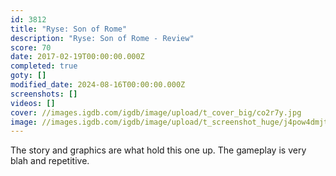 ```yaml
---
id: 3812
title: "Ryse: Son of Rome"
description: "Ryse: Son of Rome - Review"
score: 70
date: 2017-02-19T00:00:00.000Z
completed: true
goty: []
modified_date: 2024-08-16T00:00:00.000Z
screenshots: []
videos: []
cover: //images.igdb.com/igdb/image/upload/t_cover_big/co2r7y.jpg
image: //images.igdb.com/igdb/image/upload/t_screenshot_huge/j4pow4dmjte50rflcqxe.jpg
---
```

The story and graphics are what hold this one up. The gameplay is very blah and repetitive.